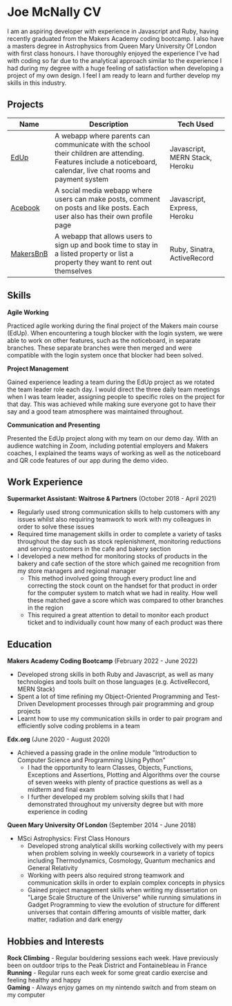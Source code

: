# Joe McNally CV

I am an aspiring developer with experience in Javascript and Ruby, having recently graduated from the Makers Academy coding bootcamp. I also have a masters degree in Astrophysics from Queen Mary University Of London with first class honours.
I have thoroughly enjoyed the experience I've had with coding so far due to the analytical approach similar to the experience I had during my degree with a huge feeling of satisfaction when developing a project of my own design.
I feel I am ready to learn and further develop my skills in this industry.

## Projects

| Name | Description | Tech Used |
| ---- | ----------- | --------- |
| [EdUp](https://github.com/jmcnally17/EdUp) | A webapp where parents can communicate with the school their children are attending. Features include a noticeboard, calendar, live chat rooms and payment system | Javascript, MERN Stack, Heroku |
| [Acebook](https://github.com/jmcnally17/acebook-zark-muckerberg) | A social media webapp where users can make posts, comment on posts and like posts. Each user also has their own profile page | Javascript, Express, Heroku |
| [MakersBnB](https://github.com/jmcnally17/makersbnb) | A webapp that allows users to sign up and book time to stay in a listed property or list a property they want to rent out themselves | Ruby, Sinatra, ActiveRecord |

## Skills

__Agile Working__

Practiced agile working during the final project of the Makers main course (EdUp). When encountering a tough blocker with the login system, we were able to work on other features, such as the noticeboard, in separate branches. These separate branches were then merged and were compatible with the login system once that blocker had been solved.

__Project Management__

Gained experience leading a team during the EdUp project as we rotated the team leader role each day. I would direct the three daily team meetings when I was team leader, assigning people to specific roles on the project for that day. This was achieved while making sure everyone got to have their say and a good team atmosphere was maintained throughout.

__Communication and Presenting__

Presented the EdUp project along with my team on our demo day. With an audience watching in Zoom, including potential employers and Makers coaches, I explained the teams ways of working as well as the noticeboard and QR code features of our app during the demo video.

## Work Experience

__Supermarket Assistant: Waitrose & Partners__ (October 2018 - April 2021)
- Regularly used strong communication skills to help customers with any issues whilst also requiring teamwork to work with my colleagues in order to solve these issues
- Required time management skills in order to complete a variety of tasks throughout the day such as stock replenishment, monitoring reductions and serving customers in the cafe and bakery section
- I developed a new method for monitoring stocks of products in the bakery and cafe section of the store which gained me recognition from my store managers and regional manager
    - This method involved going through every product line and correcting the stock count on the handset for that product in order for the computer system to match what we had in reality. How well these matched gave a score which was compared to other branches in the region
    - This required a great attention to detail to monitor each product ticket and to individually count how many of each product was there

## Education

__Makers Academy Coding Bootcamp__ (February 2022 - June 2022)
- Developed strong skills in both Ruby and Javascript, as well as many technologies and tools built on those languages (e.g. ActiveRecord, MERN Stack)
- Spent a lot of time refining my Object-Oriented Programming and Test-Driven Development processes through pair programming and group projects
- Learnt how to use my communication skills in order to pair program and efficiently solve coding problems in a team

__Edx.org__ (June 2020 - August 2020)
- Achieved a passing grade in the online module "Introduction to Computer Science and Programming Using Python"
    - I had the opportunity to learn Classes, Objects, Functions, Exceptions and Assertions, Plotting and Algorithms over the course of seven weeks with plenty of practice questions as well as a midterm and final exam
    - I further developed my problem solving skills that I had demonstrated throughout my university degree but with more experience in coding

__Queen Mary University Of London__ (September 2014 - June 2018)
- MSci Astrophysics: First Class Honours
    - Developed strong analytical skills working collectively with my peers when problem solving in weekly coursework in a variety of topics including Thermodynamics, Cosmology, Quantum mechanics and General Relativity
    - Working with peers also required strong teamwork and communication skills in order to explain complex concepts in physics
    - Gained project management skills when writing my dissertation on "Large Scale Structure of the Universe" while running simulations in Gadget Programming to view the evolution of structure for different universes that contain differing amounts of visible matter, dark matter, radiation and dark energy

## Hobbies and Interests

__Rock Climbing__ - Regular bouldering sessions each week. Have previously been on outdoor trips to the Peak District and Fontainebleau in France\
__Running__ - Regular runs each week for some great cardio exercise and feeling healthy and happy\
__Gaming__ - Always enjoy games on my nintendo switch and from steam on my computer
